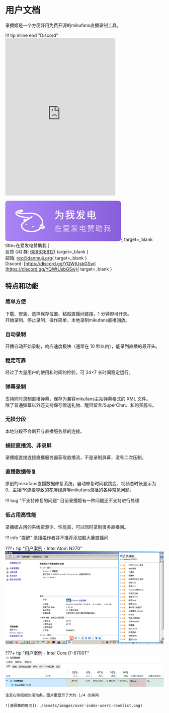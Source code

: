 # 用户文档

录播姬是一个方便好用免费开源的mikufans直播录制工具。

!!! tip inline end "Discord"
    <iframe src="https://discord.com/widget?id=1002130286374555648&theme=dark" width="350" height="500" allowtransparency="true" frameborder="0" sandbox="allow-popups allow-popups-to-escape-sandbox allow-same-origin allow-scripts"></iframe>

[![在爱发电赞助我](../assets/images/support-on-afdian.svg)](https://afdian.net/@genteure){ target=_blank title=在爱发电赞助我 }  
反馈 QQ 群: [689636812](https://jq.qq.com/?_wv=1027&k=5cXu8IHS){ target=_blank }  
邮箱: [rec@danmuji.org](mailto:rec@danmuji.org){ target=_blank }  
Discord: [https://discord.gg/YQWtUsbGSw](https://discord.gg/YQWtUsbGSw){ target=_blank }  

## 特点和功能

### 简单方便

下载、安装、选择保存位置、粘贴直播间链接，1 分钟即可开录。  
开始录制、停止录制，操作简单，本地录制mikufans直播回放。
### 自动录制

开播自动开始录制，响应速度极快（通常在 10 秒以内），能录到直播的最开头。

### 稳定可靠

经过了大量用户的使用和时间的检验，可 24×7 长时间稳定运行。

### 弹幕录制

支持同时录制直播弹幕，保存为兼容mikufans主站弹幕格式的 XML 文件。  
除了普通弹幕以外还支持保存赠送礼物、醒目留言/SuperChat、和购买舰长。

### 无损分段

本地分段不会断开与直播服务器的连接。

### 捕捉直播流、非录屏

录播姬直接连接直播服务器获取直播流，不是录制屏幕，没有二次压制。

### 直播数据修复

原创的mikufans直播数据修复系统，自动修复时间戳跳变、视频总时长显示为 0、主播PK连麦导致的花屏绿屏等mikufans录播的各种常见问题。

!!! bug "不支持修复的问题"
    目前录播姬有一种问题还不支持进行处理

### 低占用高性能

录播姬占用的系统资源少、性能高，可以同时录制很多直播间。

!!! info "提醒"
    录播姬作者并不推荐添加超大量直播间

???+ tip "用户案例 - Intel Atom N270"
    ![桌面截图](../assets/images/user-index-user2-1.png)

???+ tip "用户案例 - Intel Core i7-6700T"
    ![任务管理器](../assets/images/user-index-user1-taskmgr.png)

    注意右侧细细的滚动条，图片里显示了大约 1/4 的房间

    ![满屏幕的房间](../assets/images/user-index-user1-roomlist.png)
